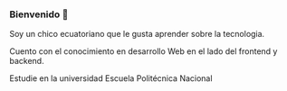 ### Bienvenido 👋

Soy un chico ecuatoriano que le gusta aprender sobre la tecnologia.

Cuento con el conocimiento en desarrollo Web en el lado del frontend y backend.

Estudie en la universidad Escuela Politécnica Nacional
<!--
**Jorge710/Jorge710** is a ✨ _special_ ✨ repository because its `README.md` (this file) appears on your GitHub profile.

Here are some ideas to get you started:

- 🔭 I’m currently working on ...
- 🌱 I’m currently learning ...
- 👯 I’m looking to collaborate on ...
- 🤔 I’m looking for help with ...
- 💬 Ask me about ...
- 📫 How to reach me: ...
- 😄 Pronouns: ...
- ⚡ Fun fact: ...
-->

